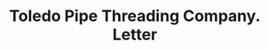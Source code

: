 ---
doi: 10.7916/D8M346VV
date_other: '1917'
date_other_textual: '1917'
form: correspondence
genre:
- Letters (correspondence)
name:
- Toledo Pipe Threading Company
object_in_context_url: https://biggert.cul.columbia.edu/items/view/ave_biggert_01336
subject_hierarchical_geographic:
- Toledo, Ohio, United States
subject_name:
- Toledo Pipe Threading Company
title: Toledo Pipe Threading Company. Letter
sort_title: Toledo Pipe Threading Company. Letter
call_number: ave_biggert_01336
coordinates:
- 41.66555555555556,-83.57527777777777
pid: ave_biggert_01336
identifiers: ave_biggert_01336
thumbnail: https://derivativo-2.library.columbia.edu/iiif/2/ldpd:343236/full/!256,256/0/native.jpg
permalink: "/biggert/ave_biggert_01336/"
layout: iiif-image-page
---